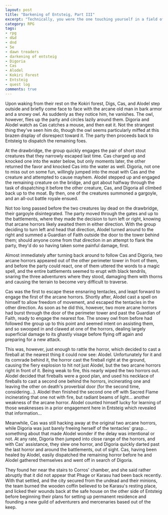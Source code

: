 ```yaml
---
layout: post
title: "Darkening of Entsteig, Part III"
excerpt: "Technically, you were the one touching yourself in a field of tentacles..."
category: RPG
tags:
- rpg
- d&d
- dnd
- 5e
- dawn treaders
- darkening of entsteig
- Digoria
- Cas
- Alodel
- Kokiri Forest
- Entsteig
- quest log
comments: true
---
```


Upon waking from their rest on the Kokiri forest, Digs, Cas, and Alodel step outside and briefly come face to face with the arcane old man in bark armor and a snowy owl. As suddenly as they notice him, he vanishes. The owl, however, flies up the party and circles lazily around them. Digoria and Alodel watch as Cas catches a mouse, and then eat it. Not the strangest thing they've seen him do, though the owl seems particularly miffed at this brazen display of disrespect toward it. The party then proceeds back to Entsteig to dispatch the remaining foes. 

At the drawbridge, the group quickly engages the pair of short stout creatures that they narrowly escaped last time. Cas charged up and knocked one into the water below, but only moments later, the other returned the favor and knocked Cas into the water as well. Digoria, not one to miss out on some fun, willingly jumped into the moat with Cas and the creature and attempted to cause mayhem. Alodel stepped up and engaged the remaining creature on the bridge, and got about halfway through the task of dispatching it before the other creature, Cas, and Digoria all climbed back up to the moat. By then, one of the creatures summoned a gargoyle, and an all-out battle royale ensued. 

Not too long passed before the two creatures lay dead on the drawbridge, their gargoyle disintegrated. The party moved through the gates and up to the battlements, where they made the decision to turn left or right, knowing that arcane horrors likely awaited them in either direction. With the group deciding to turn left and head that direction, Alodel turned around to the right and summed a Guardian of Faith outside the door to the tower behind them; should anyone come from that direction in an attempt to flank the party, they'd do so having taken some painful damage, first.

Almost immediately after turning back around to follow Cas and Digoria, two arcane horrors appeared out of the other perimeter tower in front of them, and before the party could react, one of them uttered the words to a magic spell, and the entire battlements seemed to erupt with black tendrils, snaring the three adventurers where they stood, damaging them with thorns and causing the terrain to become very difficult to traverse. 

Cas was the first to escape these ensnaring tentacles, and leapt forward to engage the first of the arcane horrors. Shortly after, Alodel cast a spell on himself to allow freedom of movement, and escaped the tentacles in the other direction. As soon as he did this, however, two more arcane horrors had burst through the door of the perimeter tower and past the Guardian of Faith, ready to engage the nearest foe. The snowy owl from before had followed the group up to this point and seemed intent on assisting them, and so swooped in and clawed at one of the horrors, dealing largely superficial damage to its ghastly visage before flying off again and preparing for a new attack.

This was, however, just enough to rattle the horror, which decided to cast a fireball at the nearest thing it could now see: Alodel. Unfortunately for it and its comrade behind it, the horror cast the fireball right at the ground, causing the fiery explosion to hit not just Alodel, but the two arcane horrors right in front of it. Being weak to fire, this nearly wiped the two horrors out. Alodel decided that fireballs were a good plan, and used his necklace of fireballs to cast a second one behind the horrors, incinerating one and leaving the other on death's proverbial door (for the second time, considering...). Alodel then finished the second one off with Sacred Flame incinerating that one not with fire, but radiant beams of light... another weakness of the arcane horror. Alodel counted himself lucky for learning of those weaknesses in a prior engagement here in Entsteig which revealed that information...

Meanwhile, Cas was still hacking away at the original two arcane horrors, while Digoria was just barely freeing herself of the tentacles' grasp... something about that made Alodel wonder if the delay was intentional or not. At any rate, Digoria then jumped into close range of the horrors, and with Cas' assistance, they slew one horror, and Digoria quickly darted past the last horror and around the battlements, out of sight. Cas, having been healed by Alodel, easily dispatched the remaining horror before he and Alodel gathered themselves and went off in search of Digoria.

They found her near the stairs to Corros' chamber, and she said rather abruptly that it did not appear that Phage or Karasu had been back recently. With that settled, and the city secured from the undead and their minions, the team burned the wooden coffin believed to be Karasu's resting place, and licked their wounds back at the safe house on the other side of Entsteig before beginning their plans for setting up permanent residence and founding a new guild of adventurers and mercenaries based out of the keep.